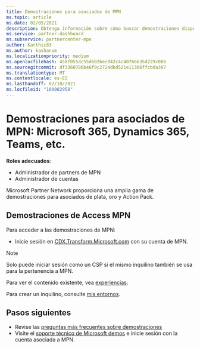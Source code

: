 ```yaml
---
title: Demostraciones para asociados de MPN
ms.topic: article
ms.date: 02/05/2021
description: Obtenga información sobre cómo buscar demostraciones disponibles para asociados de MPN Silver, Gold y Action Pack.
ms.service: partner-dashboard
ms.subservice: partnercenter-mpn
author: Karthic83
ms.author: kashanum
ms.localizationpriority: medium
ms.openlocfilehash: 458f055dc55d6026ec042c4c40766635d229c08b
ms.sourcegitcommit: df3360786b46f9c2724dbd521e11366ffcbda307
ms.translationtype: MT
ms.contentlocale: es-ES
ms.lasthandoff: 02/10/2021
ms.locfileid: "100082958"
---
```

# <a name="demos-for-mpn-partners--microsoft-365-dynamics-365-teams-and-more"></a>Demostraciones para asociados de MPN: Microsoft 365, Dynamics 365, Teams, etc.

**Roles adecuados**:

- Administrador de partners de MPN
- Administrador de cuentas

Microsoft Partner Network proporciona una amplia gama de demostraciones para asociados de plata, oro y Action Pack.

## <a name="access-mpn-demos"></a>Demostraciones de Access MPN

Para acceder a las demostraciones de MPN:

- Inicie sesión en [CDX.Transform.Microsoft.com](https://cdx.transform.microsoft.com/) con su cuenta de MPN.

>[!NOTE]
>Solo puede iniciar sesión como un CSP si el mismo inquilino también se usa para la pertenencia a MPN.

Para ver el contenido existente, vea [experiencias](https://cdx.transform.microsoft.com/experiences).

Para crear un inquilino, consulte [mis entornos](https://cdx.transform.microsoft.com/my-tenants).

## <a name="next-steps"></a>Pasos siguientes

- Revise las [preguntas más frecuentes sobre demostraciones](https://cdx.transform.microsoft.com/help/faq)
- Visite el [soporte técnico de Microsoft demos](https://cdx.transform.microsoft.com/submit-request) e inicie sesión con la cuenta asociada a MPN.
